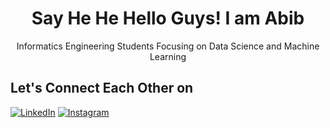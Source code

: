 <div align="center">
  <h1>Say He He Hello Guys! I am Abib</h1>
  <p>Informatics Engineering Students Focusing on Data Science and Machine Learning</p>
</div>

## Let's Connect Each Other on
[![LinkedIn](https://img.shields.io/badge/LinkedIn-Connect-blue?style=for-the-badge&logo=linkedin&logoColor=white)](https://www.linkedin.com/in/abib-raifmuaffah-ihwan-3b2388268/)
[![Instagram](https://img.shields.io/badge/Instagram-Follow-red?style=for-the-badge&logo=instagram&logoColor=white)](https://www.instagram.com/abibihwan?igsh=eHRkZjdhcng5aGtq)
